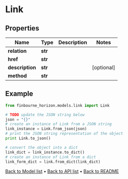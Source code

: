 # Link


## Properties
Name | Type | Description | Notes
------------ | ------------- | ------------- | -------------
**relation** | **str** |  | 
**href** | **str** |  | 
**description** | **str** |  | [optional] 
**method** | **str** |  | 

## Example

```python
from finbourne_horizon.models.link import Link

# TODO update the JSON string below
json = "{}"
# create an instance of Link from a JSON string
link_instance = Link.from_json(json)
# print the JSON string representation of the object
print Link.to_json()

# convert the object into a dict
link_dict = link_instance.to_dict()
# create an instance of Link from a dict
link_form_dict = link.from_dict(link_dict)
```
[Back to Model list](../README.md#documentation-for-models) &#8226; [Back to API list](../README.md#documentation-for-api-endpoints) &#8226; [Back to README](../README.md)


